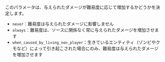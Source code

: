 このパラメータは、与えられたダメージが難易度に応じて増加するかどうかを決定します。

- `never`：難易度は与えられたダメージに影響しません
- `always`：難易度は、ソースに関係なく常に与えられたダメージを増加させます
- `when_caused_by_living_non_player`：生きているエンティティ（ゾンビやクモなど）によって引き起こされた場合にのみ、難易度は与えられたダメージを増加させます
